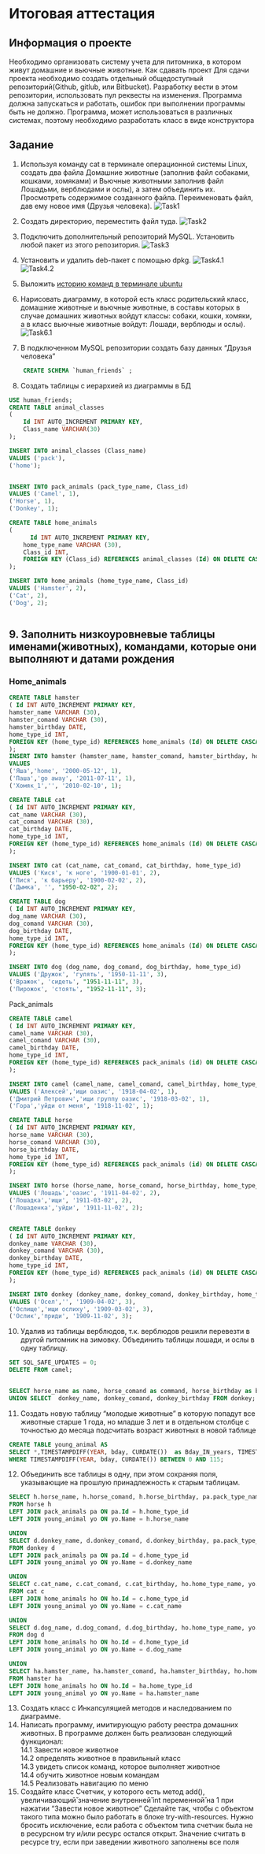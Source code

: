 # Итоговая аттестация
## Информация о проекте
Необходимо организовать систему учета для питомника, в котором живут
домашние и вьючные животные.
Как сдавать проект
Для сдачи проекта необходимо создать отдельный общедоступный
репозиторий(Github, gitlub, или Bitbucket). Разработку вести в этом
репозитории, использовать пул реквесты на изменения. Программа должна
запускаться и работать, ошибок при выполнении программы быть не должно.
Программа, может использоваться в различных системах, поэтому необходимо
разработать класс в виде конструктора
## Задание
1. Используя команду cat в терминале операционной системы Linux, создать
два файла Домашние животные (заполнив файл собаками, кошками,
хомяками) и Вьючные животными заполнив файл Лошадьми, верблюдами и
ослы), а затем объединить их. Просмотреть содержимое созданного файла.
Переименовать файл, дав ему новое имя (Друзья человека).
![Task1](Task1.JPG)
2. Создать директорию, переместить файл туда.
![Task2](Task2.JPG)
3. Подключить дополнительный репозиторий MySQL. Установить любой пакет из этого репозитория.
![Task3](Task3.JPG)
4. Установить и удалить deb-пакет с помощью dpkg.
![Task4.1](Task4.1.JPG)
![Task4.2](Task4.2.JPG)
5. Выложить [историю команд в терминале ubuntu](https://github.com/PEBU3OP1/Final_certification/blob/main/Comands_historu.md)

6. Нарисовать диаграмму, в которой есть класс родительский класс, домашние
животные и вьючные животные, в составы которых в случае домашних
животных войдут классы: собаки, кошки, хомяки, а в класс вьючные животные
войдут: Лошади, верблюды и ослы).
![Task6.1](Task6.1.JPG)
7. В подключенном MySQL репозитории создать базу данных “Друзья
человека”<br>
```sql
    CREATE SCHEMA `human_friends` ;
```
8. Создать таблицы с иерархией из диаграммы в БД





```sql
USE human_friends;
CREATE TABLE animal_classes
(
	Id INT AUTO_INCREMENT PRIMARY KEY, 
	Class_name VARCHAR(30)
);

INSERT INTO animal_classes (Class_name)
VALUES ('pack'),
('home'); 


INSERT INTO pack_animals (pack_type_name, Class_id)
VALUES ('Camel', 1),
('Horse', 1),
('Donkey', 1);

CREATE TABLE home_animals
(
	  Id INT AUTO_INCREMENT PRIMARY KEY,
    home_type_name VARCHAR (30),
    Class_id INT,
    FOREIGN KEY (Class_id) REFERENCES animal_classes (Id) ON DELETE CASCADE ON UPDATE CASCADE
);

INSERT INTO home_animals (home_type_name, Class_id)
VALUES ('Hamster', 2),
('Cat', 2),  
('Dog', 2); 



```
## 9. Заполнить низкоуровневые таблицы именами(животных), командами, которые они выполняют и датами рождения
### Home_animals

```sql
CREATE TABLE hamster 
( Id INT AUTO_INCREMENT PRIMARY KEY,
hamster_name VARCHAR (30),
hamster_comand VARCHAR (30),
hamster_birthday DATE,
home_type_id INT,
FOREIGN KEY (home_type_id) REFERENCES home_animals (Id) ON DELETE CASCADE ON UPDATE CASCADE
);
INSERT INTO hamster (hamster_name, hamster_comand, hamster_birthday, home_type_id)
VALUES 
('Яша','home', '2000-05-12', 1),  
('Паша','go away', '2011-07-11', 1), 
('Хомяк_1','', '2010-02-10', 1);

CREATE TABLE cat
( Id INT AUTO_INCREMENT PRIMARY KEY,
cat_name VARCHAR (30),
cat_comand VARCHAR (30),
cat_birthday DATE,
home_type_id INT,
FOREIGN KEY (home_type_id) REFERENCES home_animals (Id) ON DELETE CASCADE ON UPDATE CASCADE
);

INSERT INTO cat (cat_name, cat_comand, cat_birthday, home_type_id)
VALUES ('Кися', 'к ноге', '1900-01-01', 2),
('Пися', 'к барьеру', '1900-02-02', 2),  
('Дымка', '', "1950-02-02", 2); 

CREATE TABLE dog 
( Id INT AUTO_INCREMENT PRIMARY KEY,
dog_name VARCHAR (30),
dog_comand VARCHAR (30),
dog_birthday DATE,
home_type_id INT,
FOREIGN KEY (home_type_id) REFERENCES home_animals (Id) ON DELETE CASCADE ON UPDATE CASCADE
);

INSERT INTO dog (dog_name, dog_comand, dog_birthday, home_type_id)
VALUES ('Дружок', 'гулять', '1950-11-11', 3),
('Вражок', 'сидеть', "1951-11-11", 3),  
('Пирожок', 'стоять', "1952-11-11", 3);
```

Pack_animals
```sql
CREATE TABLE camel
( Id INT AUTO_INCREMENT PRIMARY KEY,
camel_name VARCHAR (30),
camel_comand VARCHAR (30),
camel_birthday DATE,
home_type_id INT,
FOREIGN KEY (home_type_id) REFERENCES pack_animals (id) ON DELETE CASCADE ON UPDATE CASCADE
);

INSERT INTO camel (camel_name, camel_comand, camel_birthday, home_type_id)
VALUES ('Алексей','ищи оазис', '1918-04-02', 1),
('Дмитрий Петрович','ищи группу оазис', '1918-03-02', 1),  
('Гора','уйди от меня', '1918-11-02', 1);

CREATE TABLE horse
( Id INT AUTO_INCREMENT PRIMARY KEY,
horse_name VARCHAR (30),
horse_comand VARCHAR (30),
horse_birthday DATE,
home_type_id INT,
FOREIGN KEY (home_type_id) REFERENCES pack_animals (id) ON DELETE CASCADE ON UPDATE CASCADE
);

INSERT INTO horse (horse_name, horse_comand, horse_birthday, home_type_id)
VALUES ('Лошадь','оазис', '1911-04-02', 2),
('Лошадка','ищи', '1911-03-02', 2),  
('Лошаденка','уйди', '1911-11-02', 2);


CREATE TABLE donkey
( Id INT AUTO_INCREMENT PRIMARY KEY,
donkey_name VARCHAR (30),
donkey_comand VARCHAR (30),
donkey_birthday DATE,
home_type_id INT,
FOREIGN KEY (home_type_id) REFERENCES pack_animals (id) ON DELETE CASCADE ON UPDATE CASCADE
);

INSERT INTO donkey (donkey_name, donkey_comand, donkey_birthday, home_type_id)
VALUES ('Осел','', '1909-04-02', 3),
('Ослище','ищи ослиху', '1909-03-02', 3),  
('Ослик','приди', '1909-11-02', 3);
```
10. Удалив из таблицы верблюдов, т.к. верблюдов решили перевезти в другой питомник на зимовку. Объединить таблицы лошади, и ослы в одну таблицу.

```sql
SET SQL_SAFE_UPDATES = 0;
DELETE FROM camel;


SELECT horse_name as name, horse_comand as command, horse_birthday as bday FROM horse
UNION SELECT  donkey_name, donkey_comand, donkey_birthday FROM donkey;
```
11. Создать новую таблицу “молодые животные” в которую попадут все
животные старше 1 года, но младше 3 лет и в отдельном столбце с точностью до месяца подсчитать возраст животных в новой таблице


```sql
CREATE TABLE young_animal AS
SELECT *,TIMESTAMPDIFF(YEAR, bday, CURDATE())  as Bday_IN_years, TIMESTAMPDIFF(MONTH, bday, CURDATE())%12  as Bday_IN_month FROM animal
WHERE TIMESTAMPDIFF(YEAR, bday, CURDATE()) BETWEEN 0 AND 115;
```
12. Объединить все таблицы в одну, при этом сохраняя поля, указывающие на прошлую принадлежность к старым таблицам.

```sql
SELECT h.horse_name, h.horse_comand, h.horse_birthday, pa.pack_type_name, yo.Bday_IN_years 
FROM horse h
LEFT JOIN pack_animals pa ON pa.Id = h.home_type_id
LEFT JOIN young_animal yo ON yo.Name = h.horse_name

UNION
SELECT d.donkey_name, d.donkey_comand, d.donkey_birthday, pa.pack_type_name, yo.Bday_IN_years 
FROM donkey d
LEFT JOIN pack_animals pa ON pa.Id = d.home_type_id
LEFT JOIN young_animal yo ON yo.Name = d.donkey_name

UNION
SELECT c.cat_name, c.cat_comand, c.cat_birthday, ho.home_type_name, yo.Bday_IN_years 
FROM cat c
LEFT JOIN home_animals ho ON ho.Id = c.home_type_id
LEFT JOIN young_animal yo ON yo.Name = c.cat_name

UNION
SELECT d.dog_name, d.dog_comand, d.dog_birthday, ho.home_type_name, yo.Bday_IN_years 
FROM dog d
LEFT JOIN home_animals ho ON ho.Id = d.home_type_id
LEFT JOIN young_animal yo ON yo.Name = d.dog_name

UNION
SELECT ha.hamster_name, ha.hamster_comand, ha.hamster_birthday, ho.home_type_name, yo.Bday_IN_years 
FROM hamster ha
LEFT JOIN home_animals ho ON ho.Id = ha.home_type_id
LEFT JOIN young_animal yo ON yo.Name = ha.hamster_name
```
13. Создать класс с Инкапсуляцией методов и наследованием по диаграмме.
14. Написать программу, имитирующую работу реестра домашних животных.
В программе должен быть реализован следующий функционал:<br>
14.1 Завести новое животное<br>
14.2 определять животное в правильный класс<br>
14.3 увидеть список команд, которое выполняет животное<br>
14.4 обучить животное новым командам<br>
14.5 Реализовать навигацию по меню<br>
15. Создайте класс Счетчик, у которого есть метод add(), увеличивающий̆
значение внутренней̆ int переменной̆ на 1 при нажатии “Завести новое
животное” Сделайте так, чтобы с объектом такого типа можно было работать в
блоке try-with-resources. Нужно бросить исключение, если работа с объектом
типа счетчик была не в ресурсном try и/или ресурс остался открыт. Значение
считать в ресурсе try, если при заведении животного заполнены все поля